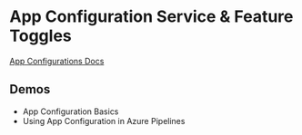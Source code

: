 # App Configuration Service & Feature Toggles

[App Configurations Docs](https://docs.microsoft.com/en-us/azure/azure-app-configuration/)

## Demos

- App Configuration Basics
- Using App Configuration in Azure Pipelines